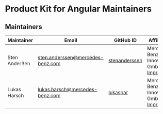 <!-- © Mercedes-Benz Tech Innovation --->
<!-- SPDX-License-Identifier: MIT --->
# Product Kit for Angular Maintainers

## Maintainers

| Maintainer    | Email                          | GitHub ID                                         | Affiliation                                                                                                       | Joined     |
|---------------|--------------------------------|---------------------------------------------------|-------------------------------------------------------------------------------------------------------------------|------------|
| Sten Anderßen | sten.anderssen@mercedes-benz.com     | [stenanderssen](https://github.com/stenanderssen) | Mercedes-Benz Tech Innovation GmbH, [Imprint](https://github.com/mercedes-benz/foss/blob/master/PROVIDER_INFORMATION.md) | 2021-07-28 |
| Lukas Harsch  | lukas.harsch@mercedes-benz.com | [lukashar](https://github.com/lukashar)           | Mercedes-Benz Tech Innovation GmbH, [Imprint](https://github.com/mercedes-benz/foss/blob/master/PROVIDER_INFORMATION.md) | 2022-02-15 |
